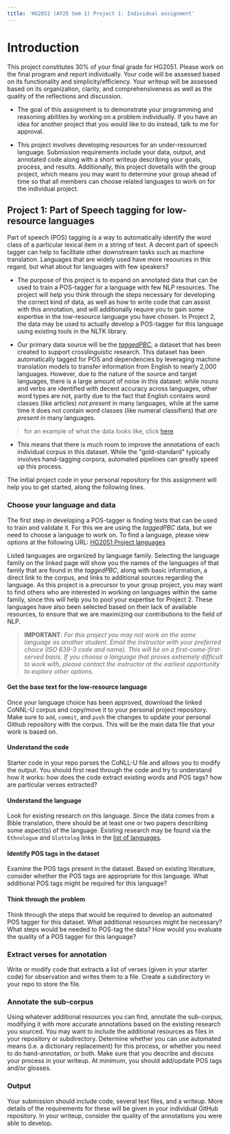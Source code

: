 ```yaml
---
title: 'HG2051 (AY25 Sem 1) Project 1: Individual assignment'
---
```


# Introduction

This project constitutes 30% of your final grade for HG2051. Please work on the final program and report individually. Your code will be assessed based on its functionality and simplicity/efficiency. Your writeup will be assessed based on its organization, clarity, and comprehensiveness as well as the quality of the reflections and discussion.

*   The goal of this assignment is to demonstrate your programming and reasoning abilities by working on a problem individually. If you have an idea for another project that you would like to do instead, talk to me for approval.

*   This project involves developing resources for an under-resourced language. Submission requirements include your data, output, and annotated code along with a short writeup describing your goals, process, and results. Additionally, this project dovetails with the group project, which means you may want to determine your group ahead of time so that all members can choose related languages to work on for the individual project.


## Project 1: Part of Speech tagging for low-resource languages

Part of speech (POS) tagging is a way to automatically identify the word class of a particular lexical item in a string of text. A decent part of speech tagger can help to facilitate other downstream tasks such as machine translation. Languages that are widely used have more resources in this regard, but what about for languages with few speakers?

* The purpose of this project is to expand on annotated data that can be used to train a POS-tagger for a language with few NLP resources. The project will help you think through the steps necessary for developing the correct kind of data, as well as how to write code that can assist with this annotation, and will additionally require you to gain some expertise in the low-resource language you have chosen. In Project 2, the data may be used to actually develop a POS-tagger for this language using existing tools in the NLTK library.

* Our primary data source will be the *[taggedPBC](https://github.com/lingdoc/taggedPBC/)*, a dataset that has been created to support crosslinguistic research. This dataset has been automatically tagged for POS and dependencies by leveraging machine translation models to transfer information from English to nearly 2,000 languages. However, due to the nature of the source and target languages, there is a large amount of noise in this dataset: while nouns and verbs are identified with decent accuracy across languages, other word types are not, partly due to the fact that English contains word classes (like articles) *not present* in many languages, while at the same time it does not contain word classes (like numeral classifiers) that *are present* in many languages.

> for an example of what the data looks like, click [here](https://github.com/lingdoc/taggedPBC/blob/main/corpora/conllu/nyb-eng-tagged-nyb-x-bible_parsed.conllu).

* This means that there is much room to improve the annotations of each individual corpus in this dataset. While the "gold-standard" typically involves hand-tagging corpora, automated pipelines can greatly speed up this process.

The initial project code in your personal repository for this assignment will help you to get started, along the following lines.

### Choose your language and data

The first step in developing a POS-tagger is finding texts that can be used to train and validate it. For this we are using the *taggedPBC* data, but we need to choose a language to work on. To find a language, please view options at the following URL: [HG2051 Project languages](project_lgs_HG2051.html)

Listed languages are organized by language family. Selecting the language family on the linked page will show you the names of the languages of that family that are found in the *taggedPBC*, along with basic information, a direct link to the corpus, and links to additional sources regarding the language. As this project is a precursor to your group project, you may want to find others who are interested in working on languages within the same family, since this will help you to pool your expertise for Project 2. These languages have also been selected based on their lack of available resources, to ensure that we are maximizing our contributions to the field of NLP.

> **IMPORTANT**: *For this project you may not work on the same language as another student. Email the instructor with your preferred choice (ISO 639-3 code and name). This will be on a first-come-first-served basis. If you choose a language that proves extremely difficult to work with, please contact the instructor at the earliest opportunity to explore other options.*

#### Get the base text for the low-resource language

Once your language choice has been approved, download the linked CoNNL-U corpus and copy/move it to your personal project repository. Make sure to `add`, `commit`, and `push` the changes to update your personal Github repository with the corpus. This will be the main data file that your work is based on.

#### Understand the code

Starter code in your repo parses the CoNLL-U file and allows you to modify the output. You should first read through the code and try to understand how it works: how does the code extract existing words and POS tags? how are particular verses extracted?

#### Understand the language

Look for existing research on this language. Since the data comes from a Bible translation, there should be at least one or two papers describing some aspect(s) of the language. Existing research may be found via the `Ethnologue` and `Glottolog` links in the [list of languages](project_lgs_HG2051.html).

#### Identify POS tags in the dataset

Examine the POS tags present in the dataset. Based on existing literature, consider whether the POS tags are appropriate for this language. What additional POS tags might be required for this language?

#### Think through the problem

Think through the steps that would be required to develop an automated POS tagger for this dataset. What additional resources might be necessary? What steps would be needed to POS-tag the data? How would you evaluate the quality of a POS tagger for this language?

### Extract verses for annotation

Write or modify code that extracts a list of verses (given in your starter code) for observation and writes them to a file. Create a subdirectory in your repo to store the file.

### Annotate the sub-corpus

Using whatever additional resources you can find, annotate the sub-corpus, modifying it with more accurate annotations based on the existing research you sourced. You may want to include the additional resources as files in your repository or subdirectory. Determine whether you can use automated means (i.e. a dictionary replacement) for this process, or whether you need to do hand-annotation, or both. Make sure that you describe and discuss your process in your writeup. At minimum, you should add/update POS tags and/or glosses.

### Output

Your submission should include code, several text files, and a writeup. More details of the requirements for these will be given in your individual GitHub repository. In your writeup, consider the quality of the annotations you were able to develop.
